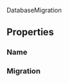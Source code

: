 <p class="title">DatabaseMigration</p>

## Properties


### Name
<div><Declaration modifier="public string" content=" <span>&lt;span class=&quot;property&quot;&gt;Name&lt;/span&gt; { &lt;span class=&quot;method&quot;&gt;get&lt;/span&gt;; &lt;span class=&quot;method&quot;&gt;set&lt;/span&gt;; }</span>"></Declaration></div>

### Migration
<div><Declaration modifier="public &lt;a href=&quot;#/api/IndustrialValley.Helpers.Sqlite/Migration&quot; title=&quot;Migration&quot; class=&quot;inherit-link&quot;&gt;Migration&lt;/a&gt;" content=" <span>&lt;span class=&quot;property&quot;&gt;Migration&lt;/span&gt; { &lt;span class=&quot;method&quot;&gt;get&lt;/span&gt;; &lt;span class=&quot;method&quot;&gt;set&lt;/span&gt;; }</span>"></Declaration></div>

